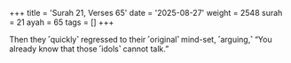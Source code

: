 +++
title = 'Surah 21, Verses 65'
date = '2025-08-27'
weight = 2548
surah = 21
ayah = 65
tags = []
+++

Then they ˹quickly˺ regressed to their ˹original˺ mind-set, ˹arguing,˺ “You already know that those ˹idols˺ cannot talk.”